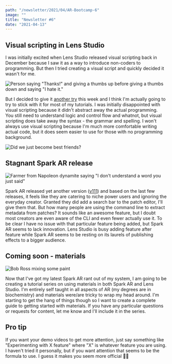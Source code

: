 ```yaml
---
path: "/newsletter/2021/04/AR-Bootcamp-6"
image: ""
title: "Newsletter #6"
date: "2021-04-13"
---
```


## Visual scripting in Lens Studio

I was initially excited when Lens Studio released visual scripting back in December because I saw it as a way to introduce non-coders to programming. But then I tried creating a visual script and quickly decided it wasn't for me.

![Person saying "Thanks!" and giving a thumbs up before giving a thumbs down and saying "I hate it."](https://media.giphy.com/media/tyzuSt6IsYF5e0yigg/giphy-downsized.gif)

But I decided to give it [another try](https://learn.arbootcamp.com/snapchat-beginner/reduced-framerate) this week and I think I'm actually going to try to stick with it for most of my tutorials. I was initially disappointed with visual scripting because it didn't abstract away the actual programming. You still need to understand logic and control flow and whatnot, but visual scripting does take away the syntax - the grammar and spelling. I won't always use visual scripting because I'm much more comfortable writing actual code, but it does seem easier to use for those with no programming background.

![Did we just become best friends?](https://media.giphy.com/media/l1ughbsd9qXz2s9SE/giphy.gif)

## Stagnant Spark AR release

![Farmer from Napoleon dynamite saying "I don't understand a word you just said"](https://media.giphy.com/media/Rwex4lZksxDqw/giphy.gif)

Spark AR released yet another version ([v111](https://sparkar.facebook.com/ar-studio/learn/changelog)) and based on the last few releases, it feels like they are catering to niche power users and ignoring the everyday creator. Granted they did add a search bar to the patch editor, I'll give them that. But how many people are using the command line to extract metadata from patches? It sounds like an awesome feature, but I doubt most creators are even aware of the CLI and even fewer actually use it. To be clear I have no issue with that particular feature being added, but Spark AR seems to lack innovation. Lens Studio is busy adding feature after feature while Spark AR seems to be resting on its laurels of publishing effects to a bigger audience.

## Coming soon - materials

![Bob Ross mixing some paint](https://media.giphy.com/media/d31vTpVi1LAcDvdm/giphy.gif)

Now that I've got my latest Spark AR rant out of my system, I am going to be creating a tutorial series on using materials in both Spark AR and Lens Studio. I'm entirely self taught in all aspects of AR (my degrees are in biochemistry) and materials were/are tricky to wrap my head around. I'm starting to get the hang of things though so I want to create a complete guide to getting started with materials. If you have any particular questions or requests for content, let me know and I'll include it in the series.

## Pro tip

If you want your demo videos to get more attention, just say something like "Experimenting with X feature" where "X" is whatever feature you are using. I haven't tried it personally, but if you want attention that seems to be the formula to use. I guess it makes you seem more official 🤷‍♂️
